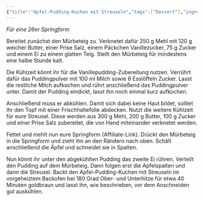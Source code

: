 ```yaml
---
{"title":"Apfel-Pudding-Kuchen mit Streuseln","tags":["Dessert"],"ingredients":["550g Mehl","320g Butter","175g Zucker","1 Packung Vanillezucker","2 Eier","2 Prisen Salz","2 Packungen Vanillepudding","500ml Milch","6 EL Zucker","5 Äpfel"]}
---
```


*Für eine 26er Springform*

Bereitet zunächst den Mürbeteig zu. Verknetet dafür 250 g Mehl mit 120 g weicher Butter, einer Prise Salz, einem Päckchen Vanillezucker, 75 g Zucker und einem Ei zu einem glatten Teig. Stellt den Mürbeteig für mindestens eine halbe Stunde kalt.

Die Kühlzeit könnt ihr für die Vanillepudding-Zubereitung nutzen. Verrührt dafür das Puddingpulver mit 100 ml Milch sowie 6 Esslöffeln Zucker. Lasst die restliche Milch aufkochen und rührt anschließend das Puddingpulver unter. Damit der Pudding eindickt, lasst ihn noch einmal kurz aufkochen.

Anschließend muss er abkühlen. Damit sich dabei keine Haut bildet, solltet ihr den Topf mit einer Frischhaltefolie abdecken. Nutzt die weitere Kühlzeit für eure Streusel. Diese werden aus 300 g Mehl, 200 g Butter, 100 g Zucker und einer Prise Salz zubereitet, die von Hand miteinander verknetet werden.

Fettet und mehlt nun eure Springform (Affiliate-Link). Drückt den Mürbeteig in die Springform und zieht ihn an den Rändern nach oben. Schält anschließend die Äpfel und schneidet sie in Spalten.

Nun könnt ihr unter den abgekühlten Pudding das zweite Ei rühren. Verteilt den Pudding auf dem Mürbeteig. Dann folgen erst die Apfelspalten und dann die Streusel. Backt den Apfel-Pudding-Kuchen mit Streuseln im vorgeheiztem Backofen bei 180 Grad Ober- und Unterhitze für etwa 40 Minuten goldbraun und lasst ihn, wie beschrieben, vor dem Anschneiden gut auskühlen.